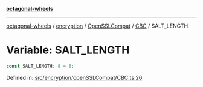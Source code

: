 [**octagonal-wheels**](../../../../README.md)

***

[octagonal-wheels](../../../../modules.md) / [encryption](../../../README.md) / [OpenSSLCompat](../../README.md) / [CBC](../README.md) / SALT\_LENGTH

# Variable: SALT\_LENGTH

```ts
const SALT_LENGTH: 8 = 8;
```

Defined in: [src/encryption/openSSLCompat/CBC.ts:26](https://github.com/vrtmrz/octagonal-wheels/blob/main/src/encryption/openSSLCompat/CBC.ts#L26)
